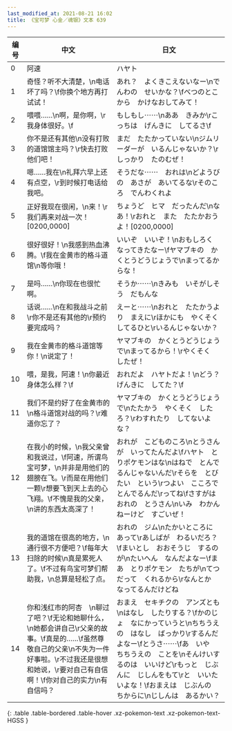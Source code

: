 ```yaml
---
last_modified_at: 2021-08-21 16:02
title: 《宝可梦 心金／魂银》文本 639
---
```

| 编号 | 中文 | 日文 |
| ---- | ---- | ---- |
| 0 | 阿速 | ハヤト |
| 1 | 奇怪？听不大清楚，\n电话坏了吗？\f你换个地方再打试试！ | あれ？　よくきこえないなー\nでんわの　せいかな？\fべつのとこから　かけなおしてみて！ |
| 2 | 喂喂……\n啊，是你啊，\r我身体很好。\f | もしもし⋯⋯\nああ　きみか\rこっちは　げんきに　してるさ\f |
| 3 | 你不是还有其他\n没有打败的道馆馆主吗？\r快去打败他们吧！ | まだ　たたかっていない\nジムリーダーが　いるんじゃないか？\rしっかり　たのむぜ！ |
| 4 | 嗯……我在\n礼拜六早上还有点空，\r到时候打电话给我吧。 | そうだな⋯⋯　おれは\nどようびの　あさが　あいてるな\rそのころ　でんわくれよ |
| 5 | 正好我现在很闲，\n来！\r我们再来对战一次！[0200,0000] | ちょうど　ヒマ　だったんだ\nなあ！\rおれと　また　たたかおうよ！[0200,0000] |
| 6 | 很好很好！\n我感到热血沸腾。\f我在金黄市的格斗道馆\n等你哦！ | いいぞ　いいぞ！\nおもしろく　なってきたなー\fヤマブキの　かくとうどうじょうで\nまってるからな！ |
| 7 | 是吗……\n你现在也很忙啊。　 | そうか⋯⋯\nきみも　いそがしそう　だもんな |
| 8 | 话说……\n在和我战斗之前\r你不是还有其他的\r预约要完成吗？ | えーと⋯⋯\nおれと　たたかうより　まえに\rほかにも　やくそく　してるひと\rいるんじゃないか？ |
| 9 | 我在金黄市的格斗道馆等你！\n说定了！ | ヤマブキの　かくとうどうじょうで\nまってるから！\rやくそく　したぜ！ |
| 10 | 喂，是我，阿速！\n你最近身体怎么样？\f | おれだよ　ハヤトだよ！\nどう？　げんきに　してた？\f |
| 11 | 我们不是约好了在金黄市的\n格斗道馆对战的吗？\r难道你忘了？ | ヤマブキの　かくとうどうじょうで\nたたかう　やくそく　したろ？\rわすれたり　してないよな？ |
| 12 | 在我小的时候，\n我父亲曾和我说过，\f阿速，所谓鸟宝可梦，\n并非是用他们的翅膀在飞。\r而是在用他们一颗\r想要飞到天上去的心飞翔。\f不愧是我的父亲，\n讲的东西太高深了！ | おれが　こどものころ\nとうさんが　いってたんだよ\fハヤト　とりポケモンはな\nはねで　とんでるんじゃないんだ\rそらを　とびたい　という\rつよい　こころで　とんでるんだ\rってね\fさすがは　おれの　とうさん\nいみ　わかんねーけど　すごいぜ！ |
| 13 | 我的道馆在很高的地方，\n通行很不方便吧？\f每年大扫除的时候\n真是累死人了。\f不过有鸟宝可梦们帮助我，\n总算是轻松了点。 | おれの　ジム\nたかいところに　あって\rあしばが　わるいだろ？\fまいとし　おおそうじ　するのが\nたいへん　なんだよなー\fまあ　とりポケモン　たちが\nてつだって　くれるから\rなんとか　なってるんだけどね |
| 14 | 你和浅红市的阿杏　\n聊过了吧？\f无论和她聊什么，\n她都会讲自己\r父亲的故事。\f真是的……\f虽然尊敬自己的父亲\n不失为一件好事啦。\r不过我还是很想和她说，\r要对自己有自信啊！\f你对自己的实力\n有自信吗？ | おまえ　セキチクの　アンズとも\nはなし　したりする？\fかのじょ　なにかっていうと\nちちうえの　はなし　ばっかり\rするんだよなー\fとうさ⋯⋯\fあ　いや　ちちうえの　ことを\nそんけいするのは　いいけど\rもっと　じぶんに　じしんをもて\rと　いいたいよな！\fおまえは　じぶんの　ちからに\nじしんは　あるかい？ |
{: .table .table-bordered .table-hover .xz-pokemon-text .xz-pokemon-text-HGSS }